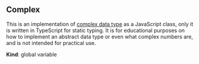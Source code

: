 <a name="Complex"></a>

## Complex
This is an implementation of [complex data
type](https://en.wikipedia.org/wiki/Complex_data_type) as a JavaScript class,
only it is written in TypeScript for static typing.  It is for educational
purposes on how to implement an abstract data type or even what complex
numbers are, and is not intended for practical use.

**Kind**: global variable  
